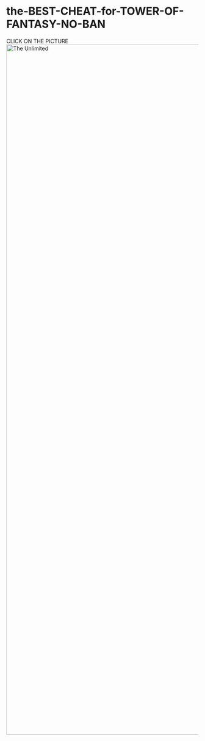 # the-BEST-CHEAT-for-TOWER-OF-FANTASY-NO-BAN
CLICK ON THE PICTURE
<a href="https://feels-easy.games/catalog/tower-of-fantasy/" target="_blank">
  <img src="https://i.ytimg.com/vi/m6QM1tc4AKg/maxresdefault.jpg" alt="The Unlimited" width="1810"/>
</a>
